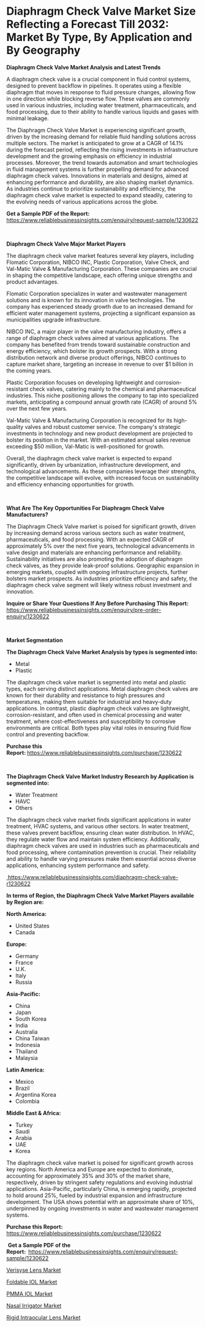 <p><h1>Diaphragm Check Valve Market Size Reflecting a Forecast Till 2032: Market By Type, By Application and By Geography</h1></p><p><strong>Diaphragm Check Valve Market Analysis and Latest Trends</strong></p>
<p><p>A diaphragm check valve is a crucial component in fluid control systems, designed to prevent backflow in pipelines. It operates using a flexible diaphragm that moves in response to fluid pressure changes, allowing flow in one direction while blocking reverse flow. These valves are commonly used in various industries, including water treatment, pharmaceuticals, and food processing, due to their ability to handle various liquids and gases with minimal leakage.</p><p>The Diaphragm Check Valve Market is experiencing significant growth, driven by the increasing demand for reliable fluid handling solutions across multiple sectors. The market is anticipated to grow at a CAGR of 14.1% during the forecast period, reflecting the rising investments in infrastructure development and the growing emphasis on efficiency in industrial processes. Moreover, the trend towards automation and smart technologies in fluid management systems is further propelling demand for advanced diaphragm check valves. Innovations in materials and designs, aimed at enhancing performance and durability, are also shaping market dynamics. As industries continue to prioritize sustainability and efficiency, the diaphragm check valve market is expected to expand steadily, catering to the evolving needs of various applications across the globe.</p></p>
<p><strong>Get a Sample PDF of the Report:&nbsp;</strong> <a href="https://www.reliablebusinessinsights.com/enquiry/request-sample/1230622?utm_campaign=1113&utm_medium=2&utm_source=Github&utm_content=ia&utm_term=09042025&utm_id=diaphragm-check-valve">https://www.reliablebusinessinsights.com/enquiry/request-sample/1230622</a></p>
<p>&nbsp;</p>
<p><strong>Diaphragm Check Valve Major Market Players</strong></p>
<p><p>The diaphragm check valve market features several key players, including Flomatic Corporation, NIBCO INC, Plastic Corporation, Valve Check, and Val-Matic Valve & Manufacturing Corporation. These companies are crucial in shaping the competitive landscape, each offering unique strengths and product advantages.</p><p>Flomatic Corporation specializes in water and wastewater management solutions and is known for its innovation in valve technologies. The company has experienced steady growth due to an increased demand for efficient water management systems, projecting a significant expansion as municipalities upgrade infrastructure.</p><p>NIBCO INC, a major player in the valve manufacturing industry, offers a range of diaphragm check valves aimed at various applications. The company has benefited from trends toward sustainable construction and energy efficiency, which bolster its growth prospects. With a strong distribution network and diverse product offerings, NIBCO continues to capture market share, targeting an increase in revenue to over $1 billion in the coming years.</p><p>Plastic Corporation focuses on developing lightweight and corrosion-resistant check valves, catering mainly to the chemical and pharmaceutical industries. This niche positioning allows the company to tap into specialized markets, anticipating a compound annual growth rate (CAGR) of around 5% over the next few years.</p><p>Val-Matic Valve & Manufacturing Corporation is recognized for its high-quality valves and robust customer service. The company's strategic investments in technology and new product development are projected to bolster its position in the market. With an estimated annual sales revenue exceeding $50 million, Val-Matic is well-positioned for growth.</p><p>Overall, the diaphragm check valve market is expected to expand significantly, driven by urbanization, infrastructure development, and technological advancements. As these companies leverage their strengths, the competitive landscape will evolve, with increased focus on sustainability and efficiency enhancing opportunities for growth.</p></p>
<p>&nbsp;</p>
<p><strong>What Are The Key Opportunities For Diaphragm Check Valve Manufacturers?</strong></p>
<p><p>The Diaphragm Check Valve market is poised for significant growth, driven by increasing demand across various sectors such as water treatment, pharmaceuticals, and food processing. With an expected CAGR of approximately 5% over the next five years, technological advancements in valve design and materials are enhancing performance and reliability. Sustainability initiatives are also promoting the adoption of diaphragm check valves, as they provide leak-proof solutions. Geographic expansion in emerging markets, coupled with ongoing infrastructure projects, further bolsters market prospects. As industries prioritize efficiency and safety, the diaphragm check valve segment will likely witness robust investment and innovation.</p></p>
<p><strong>Inquire or Share Your Questions If Any Before Purchasing This Report:</strong> <a href="https://www.reliablebusinessinsights.com/enquiry/pre-order-enquiry/1230622?utm_campaign=1113&utm_medium=2&utm_source=Github&utm_content=ia&utm_term=09042025&utm_id=diaphragm-check-valve">https://www.reliablebusinessinsights.com/enquiry/pre-order-enquiry/1230622</a></p>
<p>&nbsp;</p>
<p><strong>Market Segmentation</strong></p>
<p><strong>The Diaphragm Check Valve Market Analysis by types is segmented into:</strong></p>
<p><ul><li>Metal</li><li>Plastic</li></ul></p>
<p><p>The diaphragm check valve market is segmented into metal and plastic types, each serving distinct applications. Metal diaphragm check valves are known for their durability and resistance to high pressures and temperatures, making them suitable for industrial and heavy-duty applications. In contrast, plastic diaphragm check valves are lightweight, corrosion-resistant, and often used in chemical processing and water treatment, where cost-effectiveness and susceptibility to corrosive environments are critical. Both types play vital roles in ensuring fluid flow control and preventing backflow.</p></p>
<p><strong>Purchase this Report:&nbsp;</strong><a href="https://www.reliablebusinessinsights.com/purchase/1230622?utm_campaign=1113&utm_medium=2&utm_source=Github&utm_content=ia&utm_term=09042025&utm_id=diaphragm-check-valve">https://www.reliablebusinessinsights.com/purchase/1230622</a></p>
<p>&nbsp;</p>
<p><strong>The Diaphragm Check Valve Market Industry Research by Application is segmented into:</strong></p>
<p><ul><li>Water Treatment</li><li>HAVC</li><li>Others</li></ul></p>
<p><p>The diaphragm check valve market finds significant applications in water treatment, HVAC systems, and various other sectors. In water treatment, these valves prevent backflow, ensuring clean water distribution. In HVAC, they regulate water flow and maintain system efficiency. Additionally, diaphragm check valves are used in industries such as pharmaceuticals and food processing, where contamination prevention is crucial. Their reliability and ability to handle varying pressures make them essential across diverse applications, enhancing system performance and safety.</p></p>
<p><a href="https://www.reliablebusinessinsights.com/diaphragm-check-valve-r1230622?utm_campaign=1113&utm_medium=2&utm_source=Github&utm_content=ia&utm_term=09042025&utm_id=diaphragm-check-valve">&nbsp;https://www.reliablebusinessinsights.com/diaphragm-check-valve-r1230622</a></p>
<p><strong>In terms of Region, the Diaphragm Check Valve Market Players available by Region are:</strong></p>
<p>
    <p> <strong> North America: </strong>
        <ul>
            <li>United States</li>
            <li>Canada</li>
        </ul>
        </p> 
    <p> <strong> Europe: </strong>
        <ul>
            <li>Germany</li>
            <li>France</li>
            <li>U.K.</li>
            <li>Italy</li>
            <li>Russia</li>
        </ul>
        </p> 
    <p> <strong> Asia-Pacific: </strong>
        <ul>
            <li>China</li>
            <li>Japan</li>
            <li>South Korea</li>
            <li>India</li>
            <li>Australia</li>
            <li>China Taiwan</li>
            <li>Indonesia</li>
            <li>Thailand</li>
            <li>Malaysia</li>
        </ul>
        </p> 
    <p> <strong> Latin America: </strong>
        <ul>
            <li>Mexico</li>
            <li>Brazil</li>
            <li>Argentina Korea</li>
            <li>Colombia</li>
        </ul>
        </p> 
    <p> <strong> Middle East & Africa: </strong>
        <ul>
            <li>Turkey</li>
            <li>Saudi</li>
            <li>Arabia</li>
            <li>UAE</li>
            <li>Korea</li>
        </ul>
    </p>
    </p>
<p><p>The diaphragm check valve market is poised for significant growth across key regions. North America and Europe are expected to dominate, accounting for approximately 35% and 30% of the market share, respectively, driven by stringent safety regulations and evolving industrial applications. Asia-Pacific, particularly China, is emerging rapidly, projected to hold around 25%, fueled by industrial expansion and infrastructure development. The USA shows potential with an approximate share of 10%, underpinned by ongoing investments in water and wastewater management systems.</p></p>
<p><strong>Purchase this Report: </strong><a href="https://www.reliablebusinessinsights.com/purchase/1230622?utm_campaign=1113&utm_medium=2&utm_source=Github&utm_content=ia&utm_term=09042025&utm_id=diaphragm-check-valve">https://www.reliablebusinessinsights.com/purchase/1230622</a></p>
<p>&nbsp;<strong>Get a Sample PDF of the Report:&nbsp;&nbsp;</strong><a href="https://www.reliablebusinessinsights.com/enquiry/request-sample/1230622?utm_campaign=1113&utm_medium=2&utm_source=Github&utm_content=ia&utm_term=09042025&utm_id=diaphragm-check-valve">https://www.reliablebusinessinsights.com/enquiry/request-sample/1230622</a></p>
<p><strong></strong></p>
<p><p><a href="https://www.linkedin.com/pulse/verisyse-lens-market-revenue-projections-projected-9cpkc?utm_campaign=1113&utm_medium=2&utm_source=Github&utm_content=ia&utm_term=09042025&utm_id=diaphragm-check-valve">Verisyse Lens Market</a></p><p><a href="https://www.linkedin.com/pulse/foldable-iol-market-shifts-strategic-analysis-2025-2032-fw4xc?utm_campaign=1113&utm_medium=2&utm_source=Github&utm_content=ia&utm_term=09042025&utm_id=diaphragm-check-valve">Foldable IOL Market</a></p><p><a href="https://www.linkedin.com/pulse/investor-insights-pmma-iol-market-projected-cagr-15-2025-2032-drfjc?utm_campaign=1113&utm_medium=2&utm_source=Github&utm_content=ia&utm_term=09042025&utm_id=diaphragm-check-valve">PMMA IOL Market</a></p><p><a href="https://www.linkedin.com/pulse/nasal-irrigator-demand-sales-growth-forecasts-2025-2032-startlingly-o5qlc?utm_campaign=1113&utm_medium=2&utm_source=Github&utm_content=ia&utm_term=09042025&utm_id=diaphragm-check-valve">Nasal Irrigator Market</a></p><p><a href="https://www.linkedin.com/pulse/understanding-rigid-intraocular-lens-market-comprehensive-analysis-enxrc?utm_campaign=1113&utm_medium=2&utm_source=Github&utm_content=ia&utm_term=09042025&utm_id=diaphragm-check-valve">Rigid Intraocular Lens Market</a></p></p>